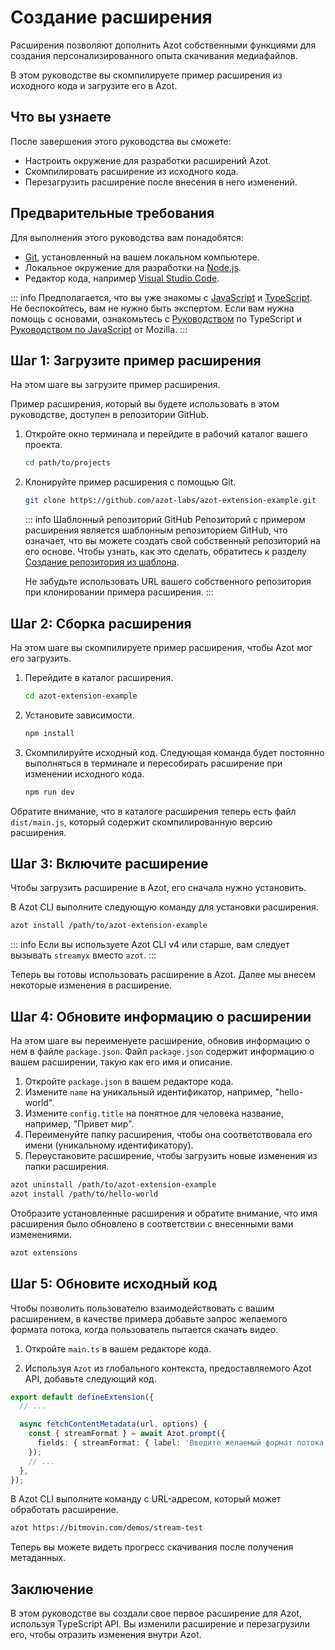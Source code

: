 # Создание расширения

Расширения позволяют дополнить Azot собственными функциями для создания персонализированного опыта скачивания медиафайлов.

В этом руководстве вы скомпилируете пример расширения из исходного кода и загрузите его в Azot.

## Что вы узнаете

После завершения этого руководства вы сможете:

- Настроить окружение для разработки расширений Azot.
- Скомпилировать расширение из исходного кода.
- Перезагрузить расширение после внесения в него изменений.

## Предварительные требования

Для выполнения этого руководства вам понадобятся:

- [Git](https://git-scm.com/), установленный на вашем локальном компьютере.
- Локальное окружение для разработки на [Node.js](https://nodejs.org/en/download).
- Редактор кода, например [Visual Studio Code](https://code.visualstudio.com/).

::: info
Предполагается, что вы уже знакомы с [JavaScript](https://developer.mozilla.org/ru/docs/Web/JavaScript) и [TypeScript](https://www.typescriptlang.org). Не беспокойтесь, вам не нужно быть экспертом. Если вам нужна помощь с основами, ознакомьтесь с [Руководством](https://www.typescriptlang.org/docs/handbook/intro.html) по TypeScript и [Руководством по JavaScript](https://developer.mozilla.org/ru/docs/Web/JavaScript/Guide) от Mozilla.
:::

## Шаг 1: Загрузите пример расширения

На этом шаге вы загрузите пример расширения.

Пример расширения, который вы будете использовать в этом руководстве, доступен в репозитории GitHub.

1.  Откройте окно терминала и перейдите в рабочий каталог вашего проекта.

    ```sh
    cd path/to/projects
    ```

2.  Клонируйте пример расширения с помощью Git.

    ```sh
    git clone https://github.com/azot-labs/azot-extension-example.git
    ```

    ::: info Шаблонный репозиторий GitHub
    Репозиторий с примером расширения является шаблонным репозиторием GitHub, что означает, что вы можете создать свой собственный репозиторий на его основе. Чтобы узнать, как это сделать, обратитесь к разделу [Создание репозитория из шаблона](https://docs.github.com/en/repositories/creating-and-managing-repositories/creating-a-repository-from-a-template#creating-a-repository-from-a-template).

    Не забудьте использовать URL вашего собственного репозитория при клонировании примера расширения.
    :::

## Шаг 2: Сборка расширения

На этом шаге вы скомпилируете пример расширения, чтобы Azot мог его загрузить.

1.  Перейдите в каталог расширения.

    ```sh
    cd azot-extension-example
    ```

2.  Установите зависимости.

    ```sh
    npm install
    ```

3.  Скомпилируйте исходный код. Следующая команда будет постоянно выполняться в терминале и пересобирать расширение при изменении исходного кода.

    ```ts
    npm run dev
    ```

Обратите внимание, что в каталоге расширения теперь есть файл `dist/main.js`, который содержит скомпилированную версию расширения.

## Шаг 3: Включите расширение

Чтобы загрузить расширение в Azot, его сначала нужно установить.

В Azot CLI выполните следующую команду для установки расширения.

```sh
azot install /path/to/azot-extension-example
```

::: info
Если вы используете Azot CLI v4 или старше, вам следует вызывать `streamyx` вместо `azot`.
:::

Теперь вы готовы использовать расширение в Azot. Далее мы внесем некоторые изменения в расширение.

## Шаг 4: Обновите информацию о расширении

На этом шаге вы переименуете расширение, обновив информацию о нем в файле `package.json`. Файл `package.json` содержит информацию о вашем расширении, такую как его имя и описание.

1. Откройте `package.json` в вашем редакторе кода.
2. Измените `name` на уникальный идентификатор, например, "hello-world".
3. Измените `config.title` на понятное для человека название, например, "Привет мир".
4. Переименуйте папку расширения, чтобы она соответствовала его имени (уникальному идентификатору).
5. Переустановите расширение, чтобы загрузить новые изменения из папки расширения.

```sh
azot uninstall /path/to/azot-extension-example
azot install /path/to/hello-world
```

Отобразите установленные расширения и обратите внимание, что имя расширения было обновлено в соответствии с внесенными вами изменениями.

```sh
azot extensions
```

## Шаг 5: Обновите исходный код

Чтобы позволить пользователю взаимодействовать с вашим расширением, в качестве примера добавьте запрос желаемого формата потока, когда пользователь пытается скачать видео.

1.  Откройте `main.ts` в вашем редакторе кода.

2.  Используя `Azot` из глобального контекста, предоставляемого Azot API, добавьте следующий код.

```ts
export default defineExtension({
  // ...

  async fetchContentMetadata(url, options) {
    const { streamFormat } = await Azot.prompt({
      fields: { streamFormat: { label: 'Введите желаемый формат потока (MPD/M3U8)' } },
    });
    // ...
  },
});
```

В Azot CLI выполните команду с URL-адресом, который может обработать расширение.

```sh
azot https://bitmovin.com/demos/stream-test
```

Теперь вы можете видеть прогресс скачивания после получения метаданных.

## Заключение

В этом руководстве вы создали свое первое расширение для Azot, используя TypeScript API. Вы изменили расширение и перезагрузили его, чтобы отразить изменения внутри Azot.
